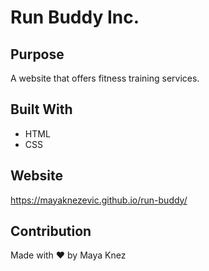 # Run Buddy Inc.

## Purpose
A website that offers fitness training services.

## Built With
* HTML
* CSS

## Website
https://mayaknezevic.github.io/run-buddy/

## Contribution
Made with ❤️ by Maya Knez
